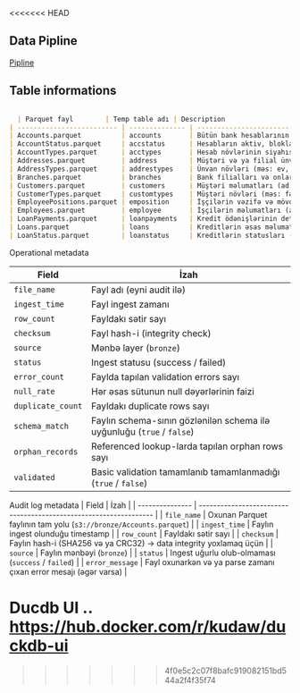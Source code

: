 
<<<<<<< HEAD
## Data  Pipline 

[Pipline]("./docs/image/pipline.png")




## Table informations 

```markdown

  | Parquet fayl        | Temp table adı | Description                                             |
| ------------------------- | -------------- | ------------------------------------------------------- |
| Accounts.parquet          | accounts       | Bütün bank hesablarının məlumatları                     |
| AccountStatus.parquet     | accstatus      | Hesabların aktiv, bloklanmış və ya digər statusları     |
| AccountTypes.parquet      | acctypes       | Hesab növlərinin siyahısı (məs: checking, savings)      |
| Addresses.parquet         | address        | Müştəri və ya filial ünvanlarının məlumatları           |
| AddressTypes.parquet      | addrestypes    | Ünvan növləri (məs: ev, iş, poçt)                       |
| Branches.parquet          | branches       | Bank filialları və onların atributları                  |
| Customers.parquet         | customers      | Müştəri məlumatları (ad, soyad, qeydiyyat və s.)        |
| CustomerTypes.parquet     | customtypes    | Müştəri növləri (məs: fərdi, korporativ)                |
| EmployeePositions.parquet | emposition     | İşçilərin vəzifə və mövqeləri                           |
| Employees.parquet         | employee       | İşçilərin məlumatları (ad, soyad, vəzifə, filial)       |
| LoanPayments.parquet      | loanpayments   | Kredit ödənişlərinin detalları                          |
| Loans.parquet             | loans          | Kreditlərin əsas məlumatları (məbləğ, faiz, müddət)     |
| LoanStatus.parquet        | loanstatus     | Kreditlərin statusları (aktiv, ödənmiş, gecikmiş və s.) |

```                                 



Operational metadata 

| Field             | İzah                                                                   |
| ----------------- | ---------------------------------------------------------------------- |
| `file_name`       | Fayl adı (eyni audit ilə)                                              |
| `ingest_time`     | Fayl ingest zamanı                                                     |
| `row_count`       | Fayldakı sətir sayı                                                    |
| `checksum`        | Fayl hash-i (integrity check)                                          |
| `source`          | Mənbə layer (`bronze`)                                                 |
| `status`          | Ingest statusu (success / failed)                                      |
| `error_count`     | Faylda tapılan validation errors sayı                                  |
| `null_rate`       | Hər əsas sütunun null dəyərlərinin faizi                               |
| `duplicate_count` | Fayldakı duplicate rows sayı                                           |
| `schema_match`    | Faylın schema-sının gözlənilən schema ilə uyğunluğu (`true` / `false`) |
| `orphan_records`  | Referenced lookup-larda tapılan orphan rows sayı                       |
| `validated`       | Basic validation tamamlanıb tamamlanmadığı (`true` / `false`)          |





Audit log metadata 
| Field           | İzah                                                              |
| --------------- | ----------------------------------------------------------------- |
| `file_name`     | Oxunan Parquet faylının tam yolu (`s3://bronze/Accounts.parquet`) |
| `ingest_time`   | Faylın ingest olunduğu timestamp                                  |
| `row_count`     | Fayldakı sətir sayı                                               |
| `checksum`      | Faylın hash-i (SHA256 və ya CRC32) → data integrity yoxlamaq üçün |
| `source`        | Faylın mənbəyi (`bronze`)                                         |
| `status`        | Ingest uğurlu olub-olmaması (`success` / `failed`)                |
| `error_message` | Fayl oxunarkən və ya parse zamanı çıxan error mesajı (əgər varsa) |









Ducdb UI ..
https://hub.docker.com/r/kudaw/duckdb-ui
=======
>>>>>>> 4f0e5c2c07f8bafc919082151bd544a2f4f35f74
